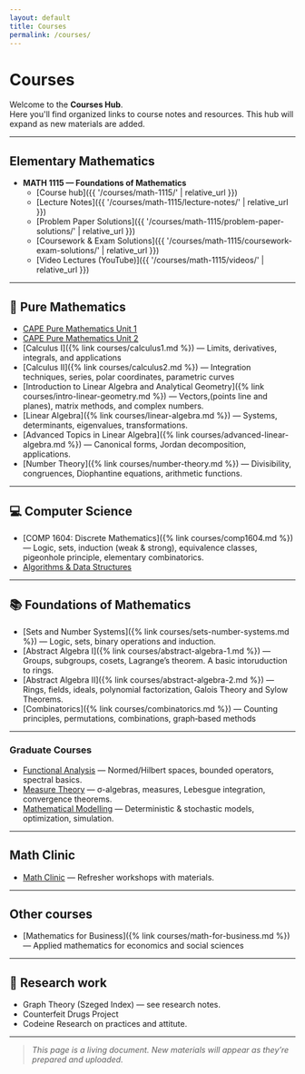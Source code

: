 ```yaml
---
layout: default
title: Courses
permalink: /courses/
---
```


# Courses

Welcome to the **Courses Hub**.  
Here you'll find organized links to course notes and resources. This hub will expand as new materials are added.

---
## Elementary Mathematics 

- **MATH 1115 — Foundations of Mathematics**
  - [Course hub]({{ '/courses/math-1115/' | relative_url }})
  - [Lecture Notes]({{ '/courses/math-1115/lecture-notes/' | relative_url }})
  - [Problem Paper Solutions]({{ '/courses/math-1115/problem-paper-solutions/' | relative_url }})
  - [Coursework & Exam Solutions]({{ '/courses/math-1115/coursework-exam-solutions/' | relative_url }})
  - [Video Lectures (YouTube)]({{ '/courses/math-1115/videos/' | relative_url }})
    
---

## 🔷 Pure Mathematics

- [CAPE Pure Mathematics Unit 1](/courses/)  
- [CAPE Pure Mathematics Unit 2](/courses/)  
- [Calculus I]({% link courses/calculus1.md %}) — Limits, derivatives, integrals, and applications  
- [Calculus II]({% link courses/calculus2.md %}) — Integration techniques, series, polar coordinates, parametric curves  
- [Introduction to Linear Algebra and Analytical Geometry]({% link courses/intro-linear-geometry.md %}) — Vectors,(points line and planes),  matrix methods, and complex numbers. 
- [Linear Algebra]({% link courses/linear-algebra.md %}) — Systems, determinants, eigenvalues, transformations.  
- [Advanced Topics in Linear Algebra]({% link courses/advanced-linear-algebra.md %}) — Canonical forms, Jordan decomposition, applications. 
- [Number Theory]({% link courses/number-theory.md %}) — Divisibility, congruences, Diophantine equations, arithmetic functions.

---

## 💻 Computer Science

- [COMP 1604: Discrete Mathematics]({% link courses/comp1604.md %}) — Logic, sets, induction (weak & strong), equivalence classes, pigeonhole principle, elementary combinatorics.
- [Algorithms & Data Structures](/courses/)  

---

## 📚 Foundations of Mathematics

- [Sets and Number Systems]({% link courses/sets-number-systems.md %}) — Logic, sets, binary operations and induction.
- [Abstract Algebra I]({% link courses/abstract-algebra-1.md %}) — Groups, subgroups, cosets, Lagrange’s theorem. A basic intoruduction to rings.
- [Abstract Algebra II]({% link courses/abstract-algebra-2.md %}) — Rings, fields, ideals, polynomial factorization, Galois Theory and Sylow Theorems.
- [Combinatorics]({% link courses/combinatorics.md %}) — Counting principles, permutations, combinations, graph‑based methods

---

### Graduate Courses

- <a href="{{ '/courses/graduate/functional-analysis/' | relative_url }}">Functional Analysis</a> — Normed/Hilbert spaces, bounded operators, spectral basics.
- <a href="{{ '/courses/graduate/measure-theory/' | relative_url }}">Measure Theory</a> — σ-algebras, measures, Lebesgue integration, convergence theorems.
- <a href="{{ '/courses/graduate/mathematical-modelling/' | relative_url }}">Mathematical Modelling</a> — Deterministic & stochastic models, optimization, simulation.



---



## Math Clinic

- [Math Clinic](/courses/math-clinic/) — Refresher workshops with materials.

---
## Other courses
- [Mathematics for Business]({% link courses/math-for-business.md %}) — Applied mathematics for economics and social sciences

---



## 🧪 Research work 

- Graph Theory (Szeged Index) — see research notes.  
- Counterfeit Drugs Project 
- Codeine Research on practices and attitute.

---

> *This page is a living document. New materials will appear as they’re prepared and uploaded.*

